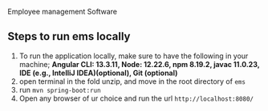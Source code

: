 Employee management Software
## Steps to run ems locally
1. To run the application locally, make sure to have the following in your machine;
**Angular CLI: 13.3.11,
Node: 12.22.6,
npm 8.19.2,
javac 11.0.23,
IDE (e.g., IntelliJ IDEA)(optional),
Git (optional)**
2. open terminal in the fold unzip, and move in the root directory of `ems`
3. run `mvn spring-boot:run`
4. Open any browser of ur choice and run the url `http://localhost:8080/`

